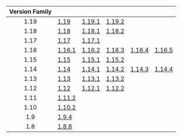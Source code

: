 | Version Family | | | | | |
|:---:|---|---|---|---|---|
| 1.19 | [1.19](https://github.com/BaldGang/spigot-build/releases/download/20220922/spigot-1.19.jar) | [1.19.1](https://github.com/BaldGang/spigot-build/releases/download/20220922/spigot-1.19.1.jar) | [1.19.2](https://github.com/BaldGang/spigot-build/releases/download/20220922/spigot-1.19.2.jar) | | |
| 1.18 | [1.18](https://github.com/BaldGang/spigot-build/releases/download/20220922/spigot-1.18.jar) | [1.18.1](https://github.com/BaldGang/spigot-build/releases/download/20220922/spigot-1.18.1.jar) | [1.18.2](https://github.com/BaldGang/spigot-build/releases/download/20220922/spigot-1.18.2.jar) | | |
| 1.17 | [1.17](https://github.com/BaldGang/spigot-build/releases/download/20220922/spigot-1.17.jar) | [1.17.1](https://github.com/BaldGang/spigot-build/releases/download/20220922/spigot-1.17.1.jar) | | | |
| 1.16 | [1.16.1](https://github.com/BaldGang/spigot-build/releases/download/20220922/spigot-1.16.1.jar) | [1.16.2](https://github.com/BaldGang/spigot-build/releases/download/20220922/spigot-1.16.2.jar) | [1.16.3](https://github.com/BaldGang/spigot-build/releases/download/20220922/spigot-1.16.3.jar) | [1.16.4](https://github.com/BaldGang/spigot-build/releases/download/20220922/spigot-1.16.4.jar) | [1.16.5](https://github.com/BaldGang/spigot-build/releases/download/20220922/spigot-1.16.5.jar) |
| 1.15 | [1.15](https://github.com/BaldGang/spigot-build/releases/download/20220922/spigot-1.15.jar) | [1.15.1](https://github.com/BaldGang/spigot-build/releases/download/20220922/spigot-1.15.1.jar) | [1.15.2](https://github.com/BaldGang/spigot-build/releases/download/20220922/spigot-1.15.2.jar) | | |
| 1.14 | [1.14](https://github.com/BaldGang/spigot-build/releases/download/20220922/spigot-1.14.jar) | [1.14.1](https://github.com/BaldGang/spigot-build/releases/download/20220922/spigot-1.14.1.jar) | [1.14.2](https://github.com/BaldGang/spigot-build/releases/download/20220922/spigot-1.14.2.jar) | [1.14.3](https://github.com/BaldGang/spigot-build/releases/download/20220922/spigot-1.14.3.jar) | [1.14.4](https://github.com/BaldGang/spigot-build/releases/download/20220922/spigot-1.14.4.jar) |
| 1.13 | [1.13](https://github.com/BaldGang/spigot-build/releases/download/20220922/spigot-1.13.jar) | [1.13.1](https://github.com/BaldGang/spigot-build/releases/download/20220922/spigot-1.13.1.jar) | [1.13.2](https://github.com/BaldGang/spigot-build/releases/download/20220922/spigot-1.13.2.jar) | | |
| 1.12 | [1.12](https://github.com/BaldGang/spigot-build/releases/download/20220922/spigot-1.12.jar) | [1.12.1](https://github.com/BaldGang/spigot-build/releases/download/20220922/spigot-1.12.1.jar) | [1.12.2](https://github.com/BaldGang/spigot-build/releases/download/20220922/spigot-1.12.2.jar) | | |
| 1.11 | [1.11.2](https://github.com/BaldGang/spigot-build/releases/download/20220922/spigot-1.11.2.jar) | | | | |
| 1.10 | [1.10.2](https://github.com/BaldGang/spigot-build/releases/download/20220922/spigot-1.10.2.jar) | | | | |
| 1.9 | [1.9.4](https://github.com/BaldGang/spigot-build/releases/download/20220922/spigot-1.9.4.jar) | | | | |
| 1.8 | [1.8.8](https://github.com/BaldGang/spigot-build/releases/download/20220922/spigot-1.8.8.jar) | | | | |
